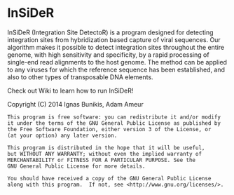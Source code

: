 InSiDeR
=======

InSiDeR (Integration Site DetectoR) is a program designed for detecting integration sites from hybridization based capture of viral sequences. Our algorithm makes it possible to detect integration sites throughout the entire genome, with high sensitivity and specificity, by a rapid processing of single-end read alignments to the host genome. The method can be applied to any viruses for which the reference sequence has been established, and also to other types of transposable DNA elements.

Check out Wiki to learn how to run InSiDeR!



Copyright (C) 2014 Ignas Bunikis, Adam Ameur

    This program is free software: you can redistribute it and/or modify
    it under the terms of the GNU General Public License as published by
    the Free Software Foundation, either version 3 of the License, or
    (at your option) any later version.

    This program is distributed in the hope that it will be useful,
    but WITHOUT ANY WARRANTY; without even the implied warranty of
    MERCHANTABILITY or FITNESS FOR A PARTICULAR PURPOSE. See the
    GNU General Public License for more details.

    You should have received a copy of the GNU General Public License
    along with this program.  If not, see <http://www.gnu.org/licenses/>.
